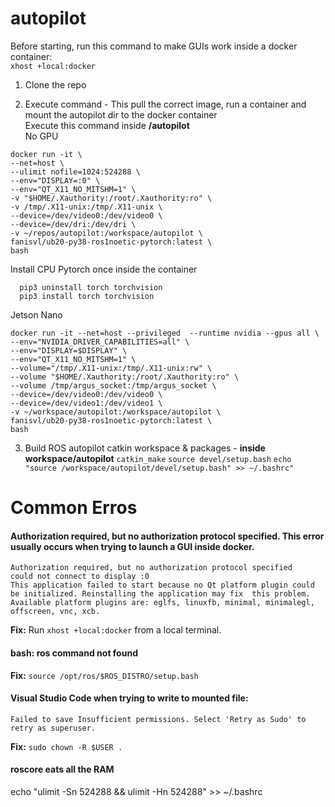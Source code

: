 # autopilot

Before starting, run this command to make GUIs work inside a docker container:  
```xhost +local:docker```

1. Clone the repo

2. Execute command - This pull the correct image, run a container  and mount the autopilot dir to the docker container  
   Execute this command inside **/autopilot**  
  No GPU
  ```
  docker run -it \
  --net=host \
  --ulimit nofile=1024:524288 \
  --env="DISPLAY=:0" \
  --env="QT_X11_NO_MITSHM=1" \
  -v "$HOME/.Xauthority:/root/.Xauthority:ro" \
  -v /tmp/.X11-unix:/tmp/.X11-unix \
  --device=/dev/video0:/dev/video0 \
  --device=/dev/dri:/dev/dri \
  -v ~/repos/autopilot:/workspace/autopilot \
  fanisvl/ub20-py38-ros1noetic-pytorch:latest \
  bash
  ```
  Install CPU Pytorch once inside the container
  ```
    pip3 uninstall torch torchvision
    pip3 install torch torchvision
  ```


Jetson Nano
  ```
docker run -it --net=host --privileged  --runtime nvidia --gpus all \
  --env="NVIDIA_DRIVER_CAPABILITIES=all" \
  --env="DISPLAY=$DISPLAY" \
  --env="QT_X11_NO_MITSHM=1" \
  --volume="/tmp/.X11-unix:/tmp/.X11-unix:rw" \
  --volume "$HOME/.Xauthority:/root/.Xauthority:ro" \
  --volume /tmp/argus_socket:/tmp/argus_socket \
  --device=/dev/video0:/dev/video0 \
  --device=/dev/video1:/dev/video1 \
  -v ~/workspace/autopilot:/workspace/autopilot \
  fanisvl/ub20-py38-ros1noetic-pytorch:latest \
  bash
  ```

3. Build ROS autopilot catkin workspace & packages - **inside workspace/autopilot**
   ```catkin_make```
   ```source devel/setup.bash```
   ```echo "source /workspace/autopilot/devel/setup.bash" >> ~/.bashrc" ```

# Common Erros

#### Authorization required, but no authorization protocol specified. This error usually occurs when trying to launch a GUI inside docker.
```
Authorization required, but no authorization protocol specified
could not connect to display :0
This application failed to start because no Qt platform plugin could be initialized. Reinstalling the application may fix  this problem.
Available platform plugins are: eglfs, linuxfb, minimal, minimalegl, offscreen, vnc, xcb.
```
**Fix:** Run ```xhost +local:docker``` from a local terminal.

#### bash: ros command not found
**Fix:** ```source /opt/ros/$ROS_DISTRO/setup.bash```

#### Visual Studio Code when trying to write to mounted file:
```
Failed to save Insufficient permissions. Select 'Retry as Sudo' to retry as superuser.
```
**Fix:** ```sudo chown -R $USER .```

#### roscore eats all the RAM
echo "ulimit -Sn 524288 && ulimit -Hn 524288" >> ~/.bashrc

